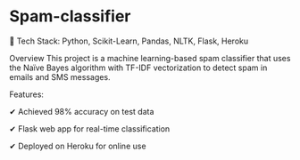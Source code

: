 # Spam-classifier
📌 Tech Stack: Python, Scikit-Learn, Pandas, NLTK, Flask, Heroku

Overview
This project is a machine learning-based spam classifier that uses the Naïve Bayes algorithm with TF-IDF vectorization to detect spam in emails and SMS messages.

Features:

✔ Achieved 98% accuracy on test data

✔ Flask web app for real-time classification

✔ Deployed on Heroku for online use






